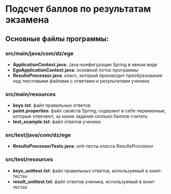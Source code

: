 # Подсчет баллов по результатам экзамена

## Основные файлы программы:
### src/main/java/com/dz/ege
- **ApplicationContext.java**: Java-конфигурация Spring в явном виде
- **EgeApplicationContext.java**: основной поток программы
- **ResultsProcessor.java**: класс, который производит преобразования над текстовыми файлами с ответами и результатами ученика
### src/main/resources
- **keys.txt**: файл правильных ответов
- **point.properties**: файл свойств Spring; содержит в себе переменные, которые отвечают, за какие задания сколько баллов считать
- **test_example.txt**: файл ответов ученика
### src/test/java/com/dz/ege
- **ResultsProcessorTests.java**: unit-тесты класса ResultsProceesor
### src/test/resources
- **keys_unittest.txt**: файл правильных ответов, используемый в юнит-тестах
- **result_unittest.txt**: файл ответов ученика, используемый в юнит-тестах